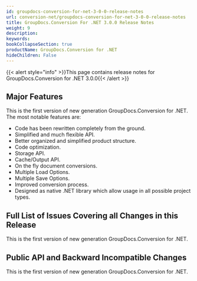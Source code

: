 ```yaml
---
id: groupdocs-conversion-for-net-3-0-0-release-notes
url: conversion-net/groupdocs-conversion-for-net-3-0-0-release-notes
title: GroupDocs.Conversion For .NET 3.0.0 Release Notes
weight: 9
description: 
keywords: 
bookCollapseSection: true
productName: GroupDocs.Conversion for .NET
hideChildren: False
---
```

{{< alert style="info" >}}This page contains release notes for GroupDocs.Conversion for .NET 3.0.0{{< /alert >}}

## Major Features

This is the first version of new generation GroupDocs.Conversion for .NET. The most notable features are:

*   Code has been rewritten completely from the ground.
*   Simplified and much flexible API.
*   Better organized and simplified product structure.
*   Code optimization.
*   Storage API.
*   Cache/Output API.
*   On the fly document conversions.
*   Multiple Load Options.
*   Multiple Save Options.
*   Improved conversion process.
*   Designed as native .NET library which allow usage in all possible project types.

## Full List of Issues Covering all Changes in this Release

This is the first version of new generation GroupDocs.Conversion for .NET. 

## Public API and Backward Incompatible Changes

This is the first version of new generation GroupDocs.Conversion for .NET.
